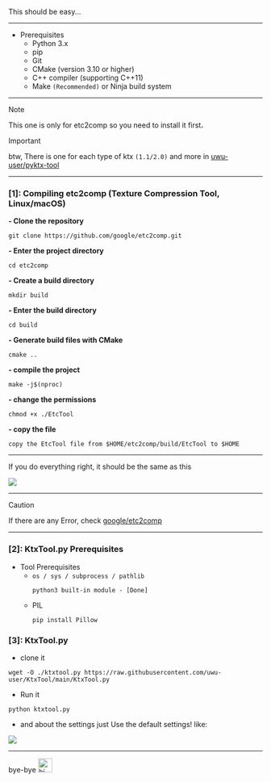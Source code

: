 This should be easy...

---

- Prerequisites
  - Python 3.x
  - pip
  - Git
  - CMake (version 3.10 or higher)
  - C++ compiler (supporting C++11)
  - Make `(Recommended)` or Ninja build system

---

> [!NOTE]
> This one is only for etc2comp so you need to install it first،

> [!IMPORTANT]  
> btw, There is one for each type of ktx `(1.1/2.0)` and more in [uwu-user/pyktx-tool](https://github.com/uwu-user/pyktx-tool)

---
### [1]: Compiling etc2comp (Texture Compression Tool, Linux/macOS)

**- Clone the repository**
```
git clone https://github.com/google/etc2comp.git
```

**- Enter the project directory**
```
cd etc2comp
```

**- Create a build directory**
```
mkdir build
```

**- Enter the build directory**
```
cd build
```

**- Generate build files with CMake**
```
cmake ..
```

**- compile the project**
```
make -j$(nproc)
```

**- change the permissions**
```
chmod +x ./EtcTool
```

**- copy the file**
```
copy the EtcTool file from $HOME/etc2comp/build/EtcTool to $HOME
```

---

If you do everything right, it should be the same as this
<p>
    <img src="./assets/etc2comp.png" />
</p>

---

> [!CAUTION]
> If there are any Error,  check [google/etc2comp](https://github.com/google/etc2comp)

--- 

### [2]: KtxTool.py Prerequisites

- Tool Prerequisites
  - `os / sys / subprocess / pathlib`
    ```
    python3 built-in module - [Done]
    ```
  - PIL
    ```
    pip install Pillow
    ```

### [3]: KtxTool.py

- clone it
```
wget -O ./ktxtool.py https://raw.githubusercontent.com/uwu-user/KtxTool/main/KtxTool.py
```

- Run it
```
python ktxtool.py
```

- and about the settings just Use the default settings! like:
  
<p>
    <img src="./assets/KtxTool.png" />
</p>

--- 

bye-bye <img src="https://user-images.githubusercontent.com/1303154/88677602-1635ba80-d120-11ea-84d8-d263ba5fc3c0.gif" width="28px" alt="hi">
